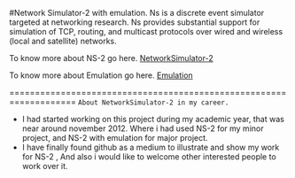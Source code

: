 #Network Simulator-2 with emulation.
Ns is a discrete event simulator targeted at networking research. Ns provides substantial support for simulation of TCP, routing, and multicast protocols over wired and wireless (local and satellite) networks.

To know more about NS-2 go here.
[NetworkSimulator-2](http://www.isi.edu/nsnam/ns/)

To know more about Emulation go here.
[Emulation](http://www.isi.edu/nsnam/ns/ns-emulation.html)

===================================================================
`About NetworkSimulator-2 in my career.
`
- I had started working on this project during my academic year, that was near around november 2012. Where i had used NS-2 for my minor project, and NS-2 with emulation for major project.
- I have finally found github as a medium to illustrate and show my work for NS-2 , And also i would like to welcome other interested people to work over it.
